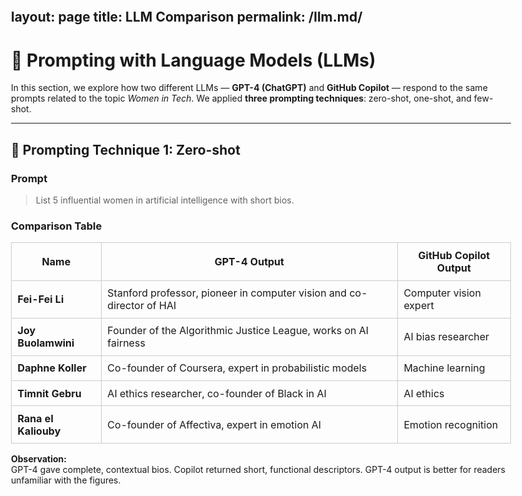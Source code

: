 layout: page
title: LLM Comparison
permalink: /llm.md/
---

<link rel="stylesheet" href="https://cdnjs.cloudflare.com/ajax/libs/jekyll-theme-cayman/0.1.1/jekyll-theme-cayman.min.css">
<style>
  body { max-width: 800px; margin: auto; padding: 2rem; }
  table { width: 100%; border-collapse: collapse; margin: 1em 0; }
  th, td { padding: 0.6em; border: 1px solid #ccc; }
</style>

# 🤖 Prompting with Language Models (LLMs)

In this section, we explore how two different LLMs — **GPT-4 (ChatGPT)** and **GitHub Copilot** — respond to the same prompts related to the topic *Women in Tech*. We applied **three prompting techniques**: zero-shot, one-shot, and few-shot.

---

## 🧠 Prompting Technique 1: Zero-shot

### Prompt
> List 5 influential women in artificial intelligence with short bios.

### Comparison Table

| Name               | GPT-4 Output                                                                                   | GitHub Copilot Output             |
|--------------------|-----------------------------------------------------------------------------------------------|-----------------------------------|
| **Fei-Fei Li**      | Stanford professor, pioneer in computer vision and co-director of HAI                         | Computer vision expert            |
| **Joy Buolamwini**  | Founder of the Algorithmic Justice League, works on AI fairness                              | AI bias researcher                |
| **Daphne Koller**   | Co-founder of Coursera, expert in probabilistic models                                        | Machine learning                  |
| **Timnit Gebru**    | AI ethics researcher, co-founder of Black in AI                                               | AI ethics                         |
| **Rana el Kaliouby**| Co-founder of Affectiva, expert in emotion AI                                                 | Emotion recognition               |

**Observation:**  
GPT-4 gave complete, contextual bios. Copilot returned short, functional descriptors. GPT-4 output is better for readers unfamiliar with the figures.
